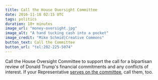 ```yaml
---
title: Call the House Oversight Committee
date: 2016-11-18 02:15 UTC
tags: politics
duration: 10+ minutes
image_url: "money-oversight.jpg"
image_alt: "A hand tucking cash into a pocket"
image_credit: "Mike Schmid|Creative Commons"
button_text: Call the Committee
button_url: "tel:202-225-5074"
---
```


Call the House Oversight Committee  to support the call for a bipartisan review of Donald Trump's financial commitments and any conflicts of interest. If your Representative [serves on the committee](https://oversight.house.gov/subcommittee/full-committee/), call them, too.